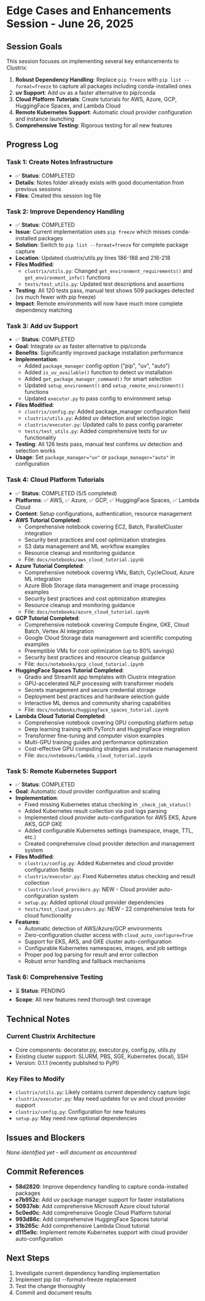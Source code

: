 # Edge Cases and Enhancements Session - June 26, 2025

## Session Goals

This session focuses on implementing several key enhancements to Clustrix:

1. **Robust Dependency Handling**: Replace `pip freeze` with `pip list --format=freeze` to capture all packages including conda-installed ones
2. **uv Support**: Add uv as a faster alternative to pip/conda
3. **Cloud Platform Tutorials**: Create tutorials for AWS, Azure, GCP, HuggingFace Spaces, and Lambda Cloud
4. **Remote Kubernetes Support**: Automatic cloud provider configuration and instance launching
5. **Comprehensive Testing**: Rigorous testing for all new features

## Progress Log

### Task 1: Create Notes Infrastructure
- ✅ **Status**: COMPLETED
- **Details**: Notes folder already exists with good documentation from previous sessions
- **Files**: Created this session log file

### Task 2: Improve Dependency Handling
- ✅ **Status**: COMPLETED  
- **Issue**: Current implementation uses `pip freeze` which misses conda-installed packages
- **Solution**: Switch to `pip list --format=freeze` for complete package capture
- **Location**: Updated clustrix/utils.py lines 186-188 and 216-218
- **Files Modified**: 
  - `clustrix/utils.py`: Changed `get_environment_requirements()` and `get_environment_info()` functions
  - `tests/test_utils.py`: Updated test descriptions and assertions
- **Testing**: All 120 tests pass, manual test shows 509 packages detected (vs much fewer with pip freeze)
- **Impact**: Remote environments will now have much more complete dependency matching

### Task 3: Add uv Support
- ✅ **Status**: COMPLETED
- **Goal**: Integrate uv as faster alternative to pip/conda
- **Benefits**: Significantly improved package installation performance
- **Implementation**:
  - Added `package_manager` config option ("pip", "uv", "auto")
  - Added `is_uv_available()` function to detect uv installation
  - Added `get_package_manager_command()` for smart selection
  - Updated `setup_environment()` and `setup_remote_environment()` functions
  - Updated `executor.py` to pass config to environment setup
- **Files Modified**:
  - `clustrix/config.py`: Added package_manager configuration field
  - `clustrix/utils.py`: Added uv detection and selection logic
  - `clustrix/executor.py`: Updated calls to pass config parameter
  - `tests/test_utils.py`: Added comprehensive tests for uv functionality
- **Testing**: All 126 tests pass, manual test confirms uv detection and selection works
- **Usage**: Set `package_manager="uv"` or `package_manager="auto"` in configuration

### Task 4: Cloud Platform Tutorials
- ✅ **Status**: COMPLETED (5/5 completed)
- **Platforms**: ✅ AWS, ✅ Azure, ✅ GCP, ✅ HuggingFace Spaces, ✅ Lambda Cloud
- **Content**: Setup configurations, authentication, resource management
- **AWS Tutorial Completed**:
  - Comprehensive notebook covering EC2, Batch, ParallelCluster integration
  - Security best practices and cost optimization strategies
  - S3 data management and ML workflow examples
  - Resource cleanup and monitoring guidance
  - File: `docs/notebooks/aws_cloud_tutorial.ipynb`
- **Azure Tutorial Completed**:
  - Comprehensive notebook covering VMs, Batch, CycleCloud, Azure ML integration
  - Azure Blob Storage data management and image processing examples
  - Security best practices and cost optimization strategies
  - Resource cleanup and monitoring guidance
  - File: `docs/notebooks/azure_cloud_tutorial.ipynb`
- **GCP Tutorial Completed**:
  - Comprehensive notebook covering Compute Engine, GKE, Cloud Batch, Vertex AI integration
  - Google Cloud Storage data management and scientific computing examples
  - Preemptible VMs for cost optimization (up to 80% savings)
  - Security best practices and resource cleanup guidance  
  - File: `docs/notebooks/gcp_cloud_tutorial.ipynb`
- **HuggingFace Spaces Tutorial Completed**:
  - Gradio and Streamlit app templates with Clustrix integration
  - GPU-accelerated NLP processing with transformer models
  - Secrets management and secure credential storage
  - Deployment best practices and hardware selection guide
  - Interactive ML demos and community sharing capabilities
  - File: `docs/notebooks/huggingface_spaces_tutorial.ipynb`
- **Lambda Cloud Tutorial Completed**:
  - Comprehensive notebook covering GPU computing platform setup
  - Deep learning training with PyTorch and HuggingFace integration
  - Transformer fine-tuning and computer vision examples
  - Multi-GPU training guides and performance optimization
  - Cost-effective GPU computing strategies and instance management
  - File: `docs/notebooks/lambda_cloud_tutorial.ipynb`

### Task 5: Remote Kubernetes Support
- ✅ **Status**: COMPLETED
- **Goal**: Automatic cloud provider configuration and scaling
- **Implementation**: 
  - Fixed missing Kubernetes status checking in `_check_job_status()`
  - Added Kubernetes result collection via pod logs parsing
  - Implemented cloud provider auto-configuration for AWS EKS, Azure AKS, GCP GKE
  - Added configurable Kubernetes settings (namespace, image, TTL, etc.)
  - Created comprehensive cloud provider detection and management system
- **Files Modified**:
  - `clustrix/config.py`: Added Kubernetes and cloud provider configuration fields
  - `clustrix/executor.py`: Fixed Kubernetes status checking and result collection
  - `clustrix/cloud_providers.py`: NEW - Cloud provider auto-configuration system
  - `setup.py`: Added optional cloud provider dependencies
  - `tests/test_cloud_providers.py`: NEW - 22 comprehensive tests for cloud functionality
- **Features**:
  - Automatic detection of AWS/Azure/GCP environments
  - Zero-configuration cluster access with `cloud_auto_configure=True`
  - Support for EKS, AKS, and GKE cluster auto-configuration
  - Configurable Kubernetes namespaces, images, and job settings
  - Proper pod log parsing for result and error collection
  - Robust error handling and fallback mechanisms

### Task 6: Comprehensive Testing
- ⏳ **Status**: PENDING
- **Scope**: All new features need thorough test coverage

## Technical Notes

### Current Clustrix Architecture
- Core components: decorator.py, executor.py, config.py, utils.py
- Existing cluster support: SLURM, PBS, SGE, Kubernetes (local), SSH
- Version: 0.1.1 (recently published to PyPI)

### Key Files to Modify
- `clustrix/utils.py`: Likely contains current dependency capture logic
- `clustrix/executor.py`: May need updates for uv and cloud provider support
- `clustrix/config.py`: Configuration for new features
- `setup.py`: May need new optional dependencies

## Issues and Blockers

*None identified yet - will document as encountered*

## Commit References

- **58d2820**: Improve dependency handling to capture conda-installed packages
- **e7b952c**: Add uv package manager support for faster installations
- **50937eb**: Add comprehensive Microsoft Azure cloud tutorial
- **5c0ed0c**: Add comprehensive Google Cloud Platform tutorial
- **993d86c**: Add comprehensive HuggingFace Spaces tutorial
- **31b265c**: Add comprehensive Lambda Cloud tutorial
- **d115e9c**: Implement remote Kubernetes support with cloud provider auto-configuration

## Next Steps

1. Investigate current dependency handling implementation
2. Implement pip list --format=freeze replacement
3. Test the change thoroughly
4. Commit and document results